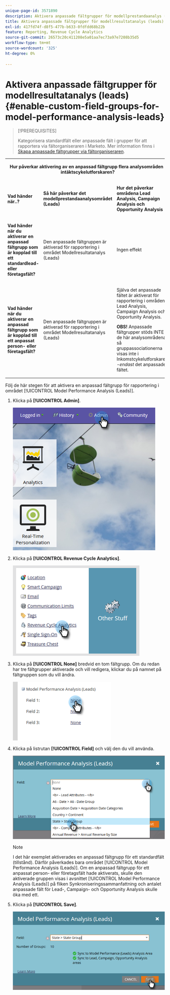 ```yaml
---
unique-page-id: 3571890
description: Aktivera anpassade fältgrupper för modellprestandaanalys (leads) - Marketo Docs - produktdokumentation
title: Aktivera anpassade fältgrupper för modellresultatanalys (leads)
exl-id: 417fd74f-d8f5-477b-b633-0fdfdd68b22b
feature: Reporting, Revenue Cycle Analytics
source-git-commit: 26573c20c411208e5a01aa7ec73a97e7208b35d5
workflow-type: tm+mt
source-wordcount: '325'
ht-degree: 0%

---
```


# Aktivera anpassade fältgrupper för modellresultatanalys (leads) {#enable-custom-field-groups-for-model-performance-analysis-leads}

>[!PREREQUISITES]
>
>Kategorisera standardfält eller anpassade fält i grupper för att rapportera via fältorganiseraren i Marketo. Mer information finns i [Skapa anpassade fältgrupper via fältorganiseraren](/help/marketo/product-docs/reporting/revenue-cycle-analytics/revenue-tools/field-organizers/create-custom-field-groups-using-the-field-organizer.md).

<table>
 <tbody>
  <tr>
   <td colspan="3" rowspan="1"><p align="center"><strong>Hur påverkar aktivering av en anpassad fältgrupp flera analysområden i intäktscykelutforskaren?</strong></p></td>
  </tr>
  <tr>
   <td colspan="1" rowspan="1"><p><strong>Vad händer när..?</strong></p></td>
   <td colspan="1" rowspan="1"><p><strong>Så här påverkar det <span class="uicontrol">modellprestandaanalysområdet (Leads)</span></strong></p></td>
   <td colspan="1" rowspan="1"><p><strong>Hur det påverkar områdena Lead Analysis, Campaign Analysis och Opportunity Analysis</strong></p></td>
  </tr>
  <tr>
   <td colspan="1" rowspan="1"><p><strong>Vad händer när du aktiverar en anpassad fältgrupp som är kopplad till ett standardlead- eller företagsfält?</strong></p></td>
   <td colspan="1" rowspan="1"><p>Den anpassade fältgruppen är aktiverad för rapportering i området <span class="uicontrol">Modellresultatanalys (Leads)</span></p></td>
   <td colspan="1" rowspan="1"><p>Ingen effekt</p></td>
  </tr>
  <tr>
   <td colspan="1" rowspan="1"><p><strong>Vad händer när du aktiverar en anpassad fältgrupp som är kopplad till ett anpassat person- eller företagsfält?</strong></p></td>
   <td colspan="1" rowspan="1"><p>Den anpassade fältgruppen är aktiverad för rapportering i området <span class="uicontrol">Modellresultatanalys (Leads)</span></p></td>
   <td colspan="1" rowspan="1"><p>Själva det anpassade fältet är aktiverat för rapportering i områdena Lead Analysis, Campaign Analysis och Opportunity Analysis.</p><p><strong>OBS!</strong> Anpassade fältgrupper stöds INTE i de här analysområdena, så gruppassociationerna visas inte i Inkomstcykelutforskaren -<em>endast</em> det anpassade fältet.</p></td>
  </tr>
 </tbody>
</table>

Följ de här stegen för att aktivera en anpassad fältgrupp för rapportering i området [!UICONTROL Model Performance Analysis (Leads)].

1. Klicka på **[!UICONTROL Admin]**.

   ![](assets/one-1.png)

1. Klicka på **[!UICONTROL Revenue Cycle Analytics]**.

   ![](assets/two-1.png)

1. Klicka på **[!UICONTROL None]** bredvid en tom fältgrupp. Om du redan har tre fältgrupper aktiverade och vill redigera, klickar du på namnet på fältgruppen som du vill ändra.

   ![](assets/three.png)

1. Klicka på listrutan **[!UICONTROL Field]** och välj den du vill använda.

   ![](assets/four-1.png)

   >[!NOTE]
   >
   >I det här exemplet aktiverades en anpassad fältgrupp för ett standardfält (tillstånd). Därför påverkades bara området [!UICONTROL Model Performance Analysis (Leads)]. Om en anpassad fältgrupp för ett anpassat person- eller företagsfält hade aktiverats, skulle den aktiverade gruppen visas i avsnittet [!UICONTROL Model Performance Analysis (Leads)] på fliken Synkroniseringssammanfattning och antalet anpassade fält för Lead-, Campaign- och Opportunity Analysis skulle öka med ett.

1. Klicka på **[!UICONTROL Save]**.

   ![](assets/five-1.png)
